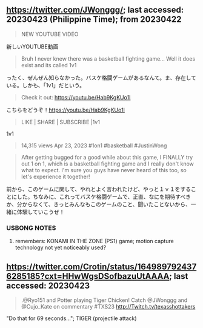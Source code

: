 ## https://twitter.com/JWonggg/; last accessed: 20230423 (Philippine Time); from 20230422

> NEW YOUTUBE VIDEO

新しいYOUTUBE動画

> Bruh I never knew there was a basketball fighting game... Well it does exist and its called 1v1 

ったく、ぜんぜん知らなかった。バスケ格闘ゲームがあるなんて。ま、存在している。しかも、「1v1」だという。

> Check it out: https://youtu.be/Hab9KgKUo1I

こちらをどうぞ！https://youtu.be/Hab9KgKUo1I

> LIKE | SHARE | SUBSCRIBE |1v1

1v1


> 14,315 views  Apr 23, 2023  #1on1 #basketball #JustinWong

> After getting bugged for a good while about this game, I FINALLY try out 1 on 1, which is a basketball fighting game and I really don't know what to expect. I'm sure you guys have never heard of this too, so let's experience it together!

前から、このゲームに関して、やれとよく言われたけど、やっと１ｖ１をすることにした。ちなみに、これってバスケ格闘ゲームで、正直、なにを期待すべきか、分からなくて、きっとみんなもこのゲームのこと、聞いたことないから、一緒に体験していこうぜ！


### USBONG NOTES

1) remembers: KONAMI IN THE ZONE (PS1) game; motion capture technology not yet noticeably used?


## https://twitter.com/Crotin/status/1649897924376285185?cxt=HHwWgsDSofbazuUtAAAA; last accessed: 20230423

> .@Ryo151 and Potter playing Tiger Chicken! Catch @JWonggg and @Cujo_Kate on commentary #TXS23 http://Twitch.tv/texasshottakers

"Do that for 69 seconds..."; TIGER (projectile attack)
